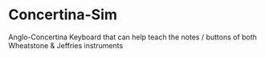 # Concertina-Sim
Anglo-Concertina Keyboard that can help teach the notes / buttons of both Wheatstone &amp; Jeffries instruments
